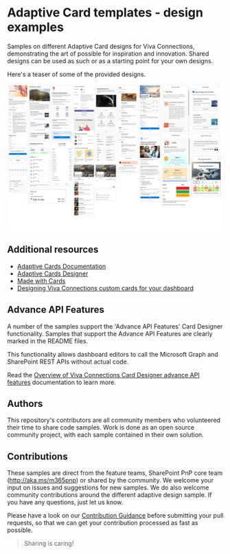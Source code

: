 # Adaptive Card templates - design examples

Samples on different Adaptive Card designs for Viva Connections, demonstrating the art of possible for inspiration and innovation. Shared designs can be used as such or as a starting point for your own designs.

Here's a teaser of some of the provided designs.

![pic of provided samples](assets/readmeimage.png)

## Additional resources

* [Adaptive Cards Documentation](https://adaptivecards.io/)
* [Adaptive Cards Designer](https://adaptivecards.io/)
* [Made with Cards](https://madewithcards.io/)
* [Designing Viva Connections custom cards for your dashboard](https://docs.microsoft.com/en-us/sharepoint/dev/spfx/viva/design/design-intro)

## Advance API Features

A number of the samples support the 'Advance API Features' Card Designer functionality. Samples that support the Advance API Features are clearly marked in the README files. 

This functionality allows dashboard editors to call the Microsoft Graph and SharePoint REST APIs without actual code.

Read the [Overview of Viva Connections Card Designer advance API features](https://learn.microsoft.com/en-us/sharepoint/dev/spfx/viva/features/card-designer/card-designer-api-support) documentation to learn more.

## Authors

This repository's contributors are all community members who volunteered their time to share code samples. Work is done as an open source community project, with each sample contained in their own solution.

## Contributions

These samples are direct from the feature teams, SharePoint PnP core team (http://aka.ms/m365pnp) or shared by the community. We welcome your input on issues and suggestions for new samples. We do also welcome community contributions around the different adaptive design sample. If you have any questions, just let us know.

Please have a look on our [Contribution Guidance](./CONTRIBUTING.md) before submitting your pull requests, so that we can get your contribution processed as fast as possible.

> Sharing is caring!